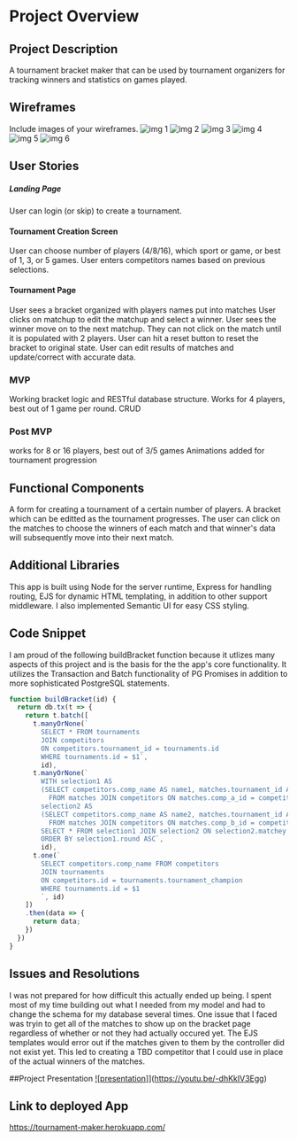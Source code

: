 # Project Overview

## Project Description

A tournament bracket maker that can be used by tournament organizers for tracking winners and statistics on games played. 

## Wireframes

Include images of your wireframes.
![img 1](https://res.cloudinary.com/teefmummy/image/upload/v1524074515/Project%202%20wireframes/20180418_104705.jpg)
![img 2](https://res.cloudinary.com/teefmummy/image/upload/v1524074523/Project%202%20wireframes/20180418_105126.jpg)
![img 3](https://res.cloudinary.com/teefmummy/image/upload/v1524074514/Project%202%20wireframes/20180418_105416.jpg)
![img 4](https://res.cloudinary.com/teefmummy/image/upload/v1524074521/Project%202%20wireframes/20180418_110007.jpg)
![img 5](https://res.cloudinary.com/teefmummy/image/upload/v1524074704/20180418_140442.jpg)
![img 6](https://res.cloudinary.com/teefmummy/image/upload/v1524074704/20180418_140445.jpg)

## User Stories

##### Landing Page
User can login (or skip) to create a tournament. 
#### Tournament Creation Screen
User can choose number of players (4/8/16), which sport or game, or best of 1, 3, or 5 games.
User enters competitors names based on previous selections. 
#### Tournament Page
User sees a bracket organized with players names put into matches
User clicks on matchup to edit the matchup and select a winner.
User sees the winner move on to the next matchup. They can not click on the match until it is populated with 2 players. 
User can hit a reset button to reset the bracket to original state. 
User can edit results of matches and update/correct with accurate data.


### MVP
Working bracket logic and RESTful database structure.
Works for 4 players, best out of 1 game per round.
CRUD

### Post MVP
works for 8 or 16 players, best out of 3/5 games
Animations added for tournament progression


## Functional Components

A form for creating a tournament of a certain number of players. A bracket which can be editted as the tournament progresses. The user can click on the matches to choose the winners of each match and that winner's data will subsequently move into their next match.  

## Additional Libraries
This app is built using Node for the server runtime, Express for handling routing, EJS for dynamic HTML templating, in addition to other support middleware. I also implemented Semantic UI for easy CSS styling.

## Code Snippet

I am proud of the following buildBracket function because it utlizes many aspects of this project and is the basis for the the app's core functionality. It utilizes the Transaction and Batch functionality of PG Promises in addition to more sophisticated PostgreSQL statements. 

````JAVASCRIPT 
function buildBracket(id) {
  return db.tx(t => {
    return t.batch([
      t.manyOrNone(`
        SELECT * FROM tournaments
        JOIN competitors
        ON competitors.tournament_id = tournaments.id
        WHERE tournaments.id = $1`,
        id),
      t.manyOrNone(`
        WITH selection1 AS
        (SELECT competitors.comp_name AS name1, matches.tournament_id AS tourney, matches.round_id AS round, matches.id AS matchey
          FROM matches JOIN competitors ON matches.comp_a_id = competitors.id),
        selection2 AS
        (SELECT competitors.comp_name AS name2, matches.tournament_id AS tourney, matches.round_id AS round, matches.id AS matchey
          FROM matches JOIN competitors ON matches.comp_b_id = competitors.id)
        SELECT * FROM selection1 JOIN selection2 ON selection2.matchey = selection1.matchey WHERE selection1.tourney = $1
        ORDER BY selection1.round ASC`,
        id),
      t.one(`
        SELECT competitors.comp_name FROM competitors
        JOIN tournaments
        ON competitors.id = tournaments.tournament_champion
        WHERE tournaments.id = $1
        `, id)
    ])
    .then(data => {
      return data;
    })
  })
}
````

## Issues and Resolutions
I was not prepared for how difficult this actually ended up being. I spent most of my time building out what I needed from my model and had to change the schema for my database several times. 
One issue that I faced was tryin to get all of the matches to show up on the bracket page regardless of whether or not they had actually occured yet. The EJS templates would error out if the matches given to them by the controller did not exist yet. This led to creating a TBD competitor that I could use in place of the actual winners of the matches. 

##Project Presentation
[![presentation]](https://youtu.be/-dhKkIV3Egg/0.jpg)](https://youtu.be/-dhKkIV3Egg)

## Link to deployed App
https://tournament-maker.herokuapp.com/
